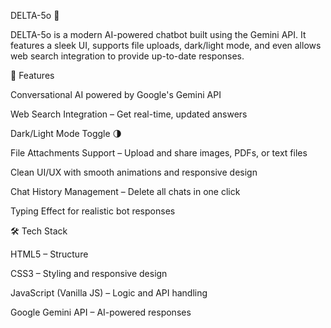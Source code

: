 DELTA-5o 🤖

DELTA-5o is a modern AI-powered chatbot built using the Gemini API.
It features a sleek UI, supports file uploads, dark/light mode, and even allows web search integration to provide up-to-date responses.

🚀 Features

Conversational AI powered by Google's Gemini API

Web Search Integration – Get real-time, updated answers

Dark/Light Mode Toggle 🌗

File Attachments Support – Upload and share images, PDFs, or text files

Clean UI/UX with smooth animations and responsive design

Chat History Management – Delete all chats in one click

Typing Effect for realistic bot responses

🛠️ Tech Stack

HTML5 – Structure

CSS3 – Styling and responsive design

JavaScript (Vanilla JS) – Logic and API handling

Google Gemini API – AI-powered responses
